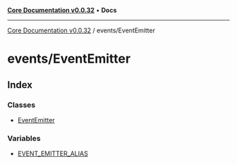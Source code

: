 [**Core Documentation v0.0.32**](../../README.md) • **Docs**

***

[Core Documentation v0.0.32](../../modules.md) / events/EventEmitter

# events/EventEmitter

## Index

### Classes

- [EventEmitter](classes/EventEmitter.md)

### Variables

- [EVENT\_EMITTER\_ALIAS](variables/EVENT_EMITTER_ALIAS.md)
